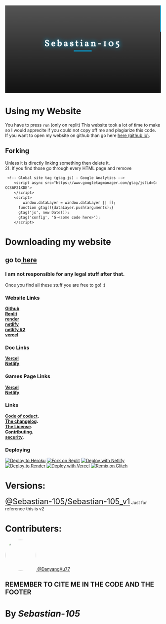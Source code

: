 [![Sebastian-105](./Sebastian-105.png)](./index.html)

# Using my Website
  You have to press `run` (only on replit) This website took a lot of time to make so I would apprecite if you could not copy off me and plagiarize this code.  <br> If you want to open my website on github than go here [here (github.io)](https://sebastian-105.github.io).
## Forking

Unless it is directly linking something then delete it. <br>
2). If you find those go through every HTML page and remove
```
 <!-- Global site tag (gtag.js) - Google Analytics -->
	<script async src="https://www.googletagmanager.com/gtag/js?id=G-CCS6F21XDE">
	</script>
	<script>
		window.dataLayer = window.dataLayer || [];
      function gtag(){dataLayer.push(arguments);}
      gtag('js', new Date());
      gtag('config', 'G-<some code here>');
	</script>
```
# Downloading my website
## go to<a href="105/tutorial/code"> here</a>
### I am not responsible for any legal stuff after that.
Once you find all these stuff you are free to go! :)
### **Website Links**
**[Github](https://sebastian-105.github.io)**<br>
**[Replit](https://sebastian105.repl.co)**<br>
**[render](https://sebastian-105.onrender.com)**<br>
**[netlify](https://sebastian-105.netlify.app)**<br>
**[netlify #2](https://sebastian-105--sebastian-105.netlify.app/)**<br>
**[vercel](https://sebastian-105.vercel.app/)**<br>
### **Doc Links**
**[Vercel](https://docs-sebastian-105.vercel.app)**<br>
**[Netlify](https://docs-sebastian-105.netlify.app)**<br>
### **Games Page Links**
**[Vercel](https://game-sebastian-105.vercel.app)**<br>
**[Netlify](https://game-sebastian-105.netlify.app)**<br>
### **Links**
**[Code of coduct](CODE_OF_CONDUCT.md).** <br>
**[The changelog](CHANGELOG.md).** <br>
**[The License](LICENSE).**<br>
**[Contributing](CONTRIBUTING.md).** <br>
**[security](SECURITY.md).**<br>
### **Deploying**
[![Deploy to Heroku](https://binbashbanana.github.io/deploy-buttons/buttons/remade/heroku.svg)](https://heroku.com/deploy/?template=https://github.com/Sebastian-105/Sebastian-105.github.io)
[![Fork on Replit](https://binbashbanana.github.io/deploy-buttons/buttons/remade/replit.svg)](https://replit.com/@Sebastian105/Sebastian105)
[![Deploy with Netlify](https://binbashbanana.github.io/deploy-buttons/buttons/remade/netlify.svg)](https://app.netlify.com/start/deploy?repository=https://github.com/Sebastian-105/Sebastian-105.github.io)
[![Deploy to Render](https://binbashbanana.github.io/deploy-buttons/buttons/remade/render.svg)](https://render.com/deploy?repo=https://github.com/Sebastian-105/Sebastian-105.github.io)
[![Deploy with Vercel](https://binbashbanana.github.io/deploy-buttons/buttons/remade/vercel.svg)](https://vercel.com/new/clone?repository-url=https%3A%2F%2Fgithub.com%2FSebastian-105%2FSebastian-105.github.io)
[![Remix on Glitch](https://binbashbanana.github.io/deploy-buttons/buttons/remade/glitch.svg)](https://glitch.com/edit/#!/import/github/Sebastian-105/Sebastian-105.github.io)
# Versions:

<a style="font-size:25px;" href="https://github.com/Sebastian-105/Website-v1">@Sebastian-105/Sebastian-105_v1</a>
Just for reference this is v2

# Contributers:
<a href="https://github.com/DanyangXu77"><img src="https://avatars.githubusercontent.com/u/116617888?v=4" style="border-radius: 50%; width:100px; height:100px;">   @DanyangXu77</a>


## REMEMBER TO CITE ME IN THE CODE AND THE FOOTER

# By ***Sebastian-105***
